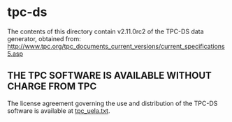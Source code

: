 # tpc-ds

The contents of this directory contain v2.11.0rc2 of the TPC-DS data generator, obtained from:
http://www.tpc.org/tpc_documents_current_versions/current_specifications5.asp

## THE TPC SOFTWARE IS AVAILABLE WITHOUT CHARGE FROM TPC

The license agreement governing the use and distribution of the TPC-DS software is available at [tpc_uela.txt](./tpc_uela.txt).